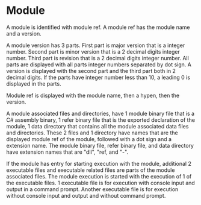 # Module

A module is identified with module ref. A module ref has the module name and a version.

A module version has 3 parts. 
First part is major version that is a integer number.
Second part is minor version that is a 2 decimal digits integer number.
Third part is revision that is a 2 decimal digits integer number.
All parts are displayed with all parts integer numbers separated by dot sign.
A version is displayed with the second part and the third part both in 2 decimal digits.
If the parts have integer number less than 10, a leading 0 is displayed in the parts.

Module ref is displayed with the module name, then a hypen, then the version.

A module associated files and directories, 
have 1 module binary file that is a C# assembly binary, 
1 refer binary file that is the exported declaration of the module,
1 data directory that contains all the module associated data files and directories.
These 2 files and 1 directory have names that are the displayed module ref of the module, followed with a dot sign and a extension name.
The module binary file, refer binary file, and data directory have extension names that are "dll", "ref, and "-".

If the module has entry for starting execution with the module, 
additional 2 executable files and executable related files are parts of the module associated files.
The module execution is started with the execution of 1 of the executable files.
1 executable file is for execution with console input and output in a command prompt.
Another executable file is for execution without console input and output and without command prompt.